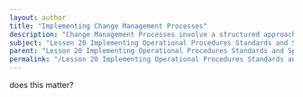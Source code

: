 ```yaml
---
layout: author
title: "Implementing Change Management Processes"
description: "Change Management Processes involve a structured approach to managing changes in an IT environment. This includes planning, testing, and documenting changes to minimize disruption and maintain system integrity. Effective change management ensures that changes are made in a controlled manner, reducing the potential for errors and downtime. It typically includes processes such as request for change (RFC), impact analysis, approval procedures, and communication of changes to relevant stakeholders. Proper implementation of change management helps organizations adapt to evolving technology needs while maintaining operational stability."
subject: "Lesson 20 Implementing Operational Procedures Standards and Specifications"
parent: "Lesson 20 Implementing Operational Procedures Standards and Specifications"
permalink: "/Lesson 20 Implementing Operational Procedures Standards and Specifications/Implementing Change Management Processes/"
---
```


does this matter?
